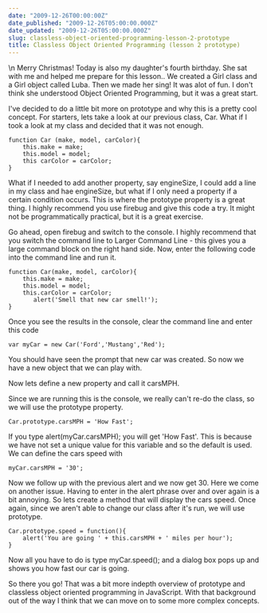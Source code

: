 ```yaml
---
date: "2009-12-26T00:00:00Z"
date_published: "2009-12-26T05:00:00.000Z"
date_updated: "2009-12-26T05:00:00.000Z"
slug: classless-object-oriented-programming-lesson-2-prototype
title: Classless Object Oriented Programming (lesson 2 prototype)
---
```


\n    Merry Christmas!  Today is also my daughter's fourth birthday.  She sat with me and helped me prepare for this lesson..  We created a Girl class and a Girl object called Luba.  Then we made her sing!  It was alot of fun.  I don't think she understood Object Oriented Programming, but it was a great start.

I've decided to do a little bit more on prototype and why this is a pretty cool concept.  For starters, lets take a look at our previous class, Car.  What if I took a look at my class and decided that it was not enough.

    function Car (make, model, carColor){
        this.make = make;
        this.model = model;
        this carColor = carColor;
    }
    

What if I needed to add another property, say engineSize, I could add a line in my class and hae engineSize, but what if I only need a property if a certain condition occurs.  This is where the prototype property is a great thing.  I highly recommend you use firebug and give this code a try.  It might not be programmatically practical, but it is a great exercise.

Go ahead, open firebug and switch to the console.  I highly recommend that you switch the command line to Larger Command Line - this gives you a large command block on the right hand side.  Now, enter the following code into the command line and run it.

    function Car(make, model, carColor){
        this.make = make;
        this.model = model;
        this.carColor = carColor;
           alert('Smell that new car smell!');
    }
    

Once you see the results in the console, clear the command line and enter this code

    var myCar = new Car('Ford','Mustang','Red');
    

You should have seen the prompt that new car was created.  So now we have a new object that we can play with.

Now lets define a new property and call it carsMPH.

Since we are running this is the console, we really can't re-do the class, so we will use the prototype property.

    Car.prototype.carsMPH = 'How Fast';
    

If you type alert(myCar.carsMPH); you will get 'How Fast'.  This is because we have not set a unique value for this variable and so the default is used.  We can define the cars speed with 

    myCar.carsMPH = '30';
    

Now we follow up with the previous alert and we now get 30.  Here we come on another issue.  Having to enter in the alert phrase over and over again is a bit annoying.  So lets create a method that will display the cars speed.  Once again, since we aren't able to change our class after it's run, we will use prototype.

    Car.prototype.speed = function(){
        alert('You are going ' + this.carsMPH + ' miles per hour');
    }
    

Now all you have to do is type myCar.speed(); and a dialog box pops up and shows you how fast our car is going.

So there you go!  That was a bit more indepth overview of prototype and classless object oriented programming in JavaScript.  With that background out of the way I think that we can move on to some more complex concepts.
